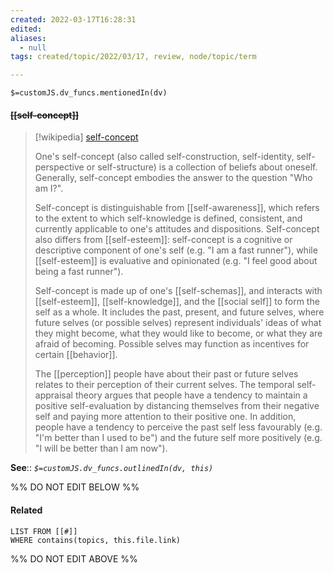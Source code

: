```yaml
---
created: 2022-03-17T16:28:31 
edited: 
aliases:
  - null
tags: created/topic/2022/03/17, review, node/topic/term

---
```

`$=customJS.dv_funcs.mentionedIn(dv)`

#### <s class="topic-title">[[self-concept]]</s>

> [!wikipedia] [self-concept](https://en.wikipedia.org/wiki/Self-concept)
> 
> One's self-concept (also called self-construction, self-identity, self-perspective or self-structure) is a collection of beliefs about oneself. Generally, self-concept embodies the answer to the question "Who am I?". 
> 
> Self-concept is distinguishable from [[self-awareness]], which refers to the extent to which self-knowledge is defined, consistent, and currently applicable to one's attitudes and dispositions. Self-concept also differs from [[self-esteem]]: self-concept is a cognitive or descriptive component of one's self (e.g. "I am a fast runner"), while [[self-esteem]] is evaluative and opinionated (e.g. "I feel good about being a fast runner").
> 
> Self-concept is made up of one's [[self-schemas]], and interacts with [[self-esteem]], [[self-knowledge]], and the [[social self]] to form the self as a whole. It includes the past, present, and future selves, where future selves (or possible selves) represent individuals' ideas of what they might become, what they would like to become, or what they are afraid of becoming. Possible selves may function as incentives for certain [[behavior]].
> 
> The [[perception]] people have about their past or future selves relates to their perception of their current selves. The temporal self-appraisal theory argues that people have a tendency to maintain a positive self-evaluation by distancing themselves from their negative self and paying more attention to their positive one. In addition, people have a tendency to perceive the past self less favourably (e.g. "I'm better than I used to be") and the future self more positively (e.g. "I will be better than I am now").
>


**See**::
*`$=customJS.dv_funcs.outlinedIn(dv, this)`*

%% DO NOT EDIT BELOW %%

#### Related 

```dataview
LIST FROM [[#]]
WHERE contains(topics, this.file.link)
```
%% DO NOT EDIT ABOVE %%

